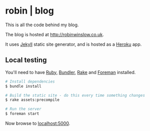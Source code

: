 robin | blog
====================

This is all the code behind my blog.

The blog is hosted at http://robinwinslow.co.uk.

It uses [Jekyll](https://github.com/mojombo/jekyll) static site generator, and is hosted as a [Heroku](https://www.heroku.com/) app.

Local testing
---

You'll need to have [Ruby](http://www.ruby-lang.org/en/), [Bundler](http://gembundler.com/), [Rake](http://rake.rubyforge.org/) and [Foreman](http://theforeman.org/) installed.

``` bash
# Install dependencies
$ bundle install

# Build the static site - do this every time something changes
$ rake assets:precompile

# Run the server
$ foreman start
```

Now browse to [localhost:5000](http://localhost:5000).
